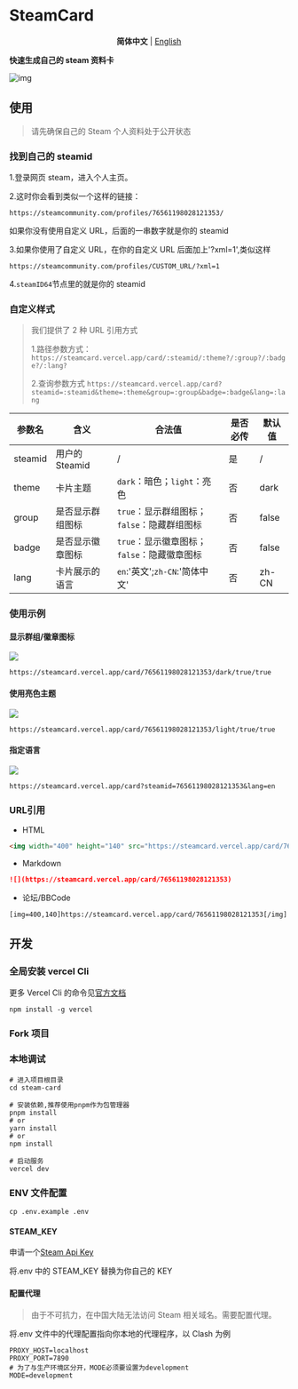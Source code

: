 # SteamCard

<p align='center'>
<b>简体中文</b> | <a href="https://github.com/yuyinws/steam-card/blob/master/README-en.md">English</a>
</p>

**快速生成自己的 steam 资料卡**

![img](https://steamcard.vercel.app/card/76561198028121353)

## 使用

> 请先确保自己的 Steam 个人资料处于公开状态

### 找到自己的 steamid

1.登录网页 steam，进入个人主页。

2.这时你会看到类似一个这样的链接：

```
https://steamcommunity.com/profiles/76561198028121353/
```

如果你没有使用自定义 URL，后面的一串数字就是你的 steamid

3.如果你使用了自定义 URL，在你的自定义 URL 后面加上'?xml=1',类似这样

```
https://steamcommunity.com/profiles/CUSTOM_URL/?xml=1
```

4.`steamID64`节点里的就是你的 steamid

### 自定义样式

> 我们提供了 2 种 URL 引用方式
>
> 1.路径参数方式：`https://steamcard.vercel.app/card/:steamid/:theme?/:group?/:badge?/:lang?`
>
> 2.查询参数方式 `https://steamcard.vercel.app/card?steamid=:steamid&theme=:theme&group=:group&badge=:badge&lang=:lang`

| 参数名  | 含义             | 合法值                                      | 是否必传 | 默认值 |
| ------- | ---------------- | ------------------------------------------- | -------- | ------ |
| steamid | 用户的 Steamid   | /                                           | 是       | /      |
| theme   | 卡片主题         | `dark`：暗色；`light`：亮色                 | 否       | dark   |
| group   | 是否显示群组图标 | `true`：显示群组图标；`false`：隐藏群组图标 | 否       | false  |
| badge   | 是否显示徽章图标 | `true`：显示徽章图标；`false`：隐藏徽章图标 | 否       | false  |
| lang    | 卡片展示的语言   | `en`:'英文';`zh-CN`:'简体中文'              | 否       | zh-CN  |

### 使用示例

#### 显示群组/徽章图标

![](https://steamcard.vercel.app/card/76561198028121353/dark/true)

`https://steamcard.vercel.app/card/76561198028121353/dark/true/true`

#### 使用亮色主题

![](https://steamcard.vercel.app/card/76561198028121353/light/true)

`https://steamcard.vercel.app/card/76561198028121353/light/true/true`

#### 指定语言

![](https://steamcard.vercel.app/card?steamid=76561198028121353&lang=en)

``https://steamcard.vercel.app/card?steamid=76561198028121353&lang=en``

### URL引用

- HTML

```html
<img width="400" height="140" src="https://steamcard.vercel.app/card/76561198028121353"></img>
```

- Markdown

```markdown
![](https://steamcard.vercel.app/card/76561198028121353)
```

- 论坛/BBCode

```bbcode
[img=400,140]https://steamcard.vercel.app/card/76561198028121353[/img]
```

## 开发

### 全局安装 vercel Cli

更多 Vercel Cli 的命令见[官方文档](https://vercel.com/cli)

```shell
npm install -g vercel
```

### Fork 项目

### 本地调试

```shell
# 进入项目根目录
cd steam-card

# 安装依赖,推荐使用pnpm作为包管理器
pnpm install
# or
yarn install
# or
npm install

# 启动服务
vercel dev
```

### ENV 文件配置

```shell
cp .env.example .env
```

#### STEAM_KEY

申请一个[Steam Api Key](https://steamcommunity.com/dev/apikey)

将.env 中的 STEAM_KEY 替换为你自己的 KEY

#### 配置代理

> 由于不可抗力，在中国大陆无法访问 Steam 相关域名。需要配置代理。

将.env 文件中的代理配置指向你本地的代理程序，以 Clash 为例

```shell
PROXY_HOST=localhost
PROXY_PORT=7890
# 为了与生产环境区分开，MODE必须要设置为development
MODE=development
```
